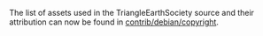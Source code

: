 The list of assets used in the TriangleEarthSociety source and their attribution can now be found in [contrib/debian/copyright](../contrib/debian/copyright).
